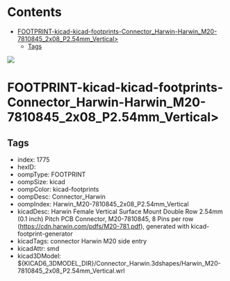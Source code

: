 



Contents
========

* [FOOTPRINT-kicad-kicad-footprints-Connector_Harwin-Harwin_M20-7810845_2x08_P2.54mm_Vertical>](#footprint-kicad-kicad-footprints-connector_harwin-harwin_m20-7810845_2x08_p254mm_vertical)
	* [Tags](#tags)
  
![][im]
# FOOTPRINT-kicad-kicad-footprints-Connector_Harwin-Harwin_M20-7810845_2x08_P2.54mm_Vertical>

## Tags

- index: 1775
- hexID: 
- oompType: FOOTPRINT
- oompSize: kicad
- oompColor: kicad-footprints
- oompDesc: Connector_Harwin
- oompIndex: Harwin_M20-7810845_2x08_P2.54mm_Vertical
- kicadDesc: Harwin Female Vertical Surface Mount Double Row 2.54mm (0.1 inch) Pitch PCB Connector, M20-7810845, 8 Pins per row (https://cdn.harwin.com/pdfs/M20-781.pdf), generated with kicad-footprint-generator
- kicadTags: connector Harwin M20 side entry
- kicadAttr: smd
- kicad3DModel: ${KICAD6_3DMODEL_DIR}/Connector_Harwin.3dshapes/Harwin_M20-7810845_2x08_P2.54mm_Vertical.wrl



[im]: image.png
